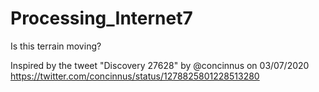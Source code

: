 # Processing_Internet7
Is this terrain moving?

Inspired by the tweet "Discovery 27628" by @concinnus on 03/07/2020             
https://twitter.com/concinnus/status/1278825801228513280
